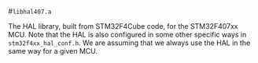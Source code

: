 #`libhal407.a`

The HAL library, built from STM32F4Cube code, for the STM32F407xx MCU. Note that
the HAL is also configured in some other specific ways in `stm32f4xx_hal_conf.h`.
We are assuming that we always use the HAL in the same way for a given MCU.
